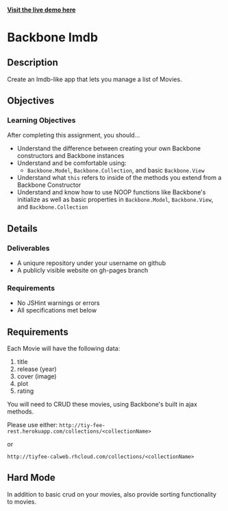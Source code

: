 #### [Visit the live demo here](http://jetbalagtas.github.io/bb-imdb/)

# Backbone Imdb

## Description

Create an Imdb-like app that lets you manage a list of Movies.

## Objectives

### Learning Objectives

After completing this assignment, you should…

* Understand the difference between creating your own Backbone constructors and Backbone instances
* Understand and be comfortable using:
    - `Backbone.Model`, `Backbone.Collection`, and basic `Backbone.View`
* Understand what `this` refers to inside of the methods you extend from a Backbone Constructor
* Understand and know how to use NOOP functions like Backbone's initialize as well as basic properties in `Backbone.Model`, `Backbone.View`, and `Backbone.Collection`

## Details

### Deliverables

* A uniqure repository under your username on github
* A publicly visible website on gh-pages branch

### Requirements

* No JSHint warnings or errors
* All specifications met below

## Requirements
Each Movie will have the following data:

1. title
2. release (year)
3. cover (image)
4. plot
5. rating

You will need to CRUD these movies, using Backbone's built in ajax methods.

Please use either:
`http://tiy-fee-rest.herokuapp.com/collections/<collectionName>`

or

`http://tiyfee-calweb.rhcloud.com/collections/<collectionName>`


## Hard Mode

In addition to basic crud on your movies, also provide sorting functionality to movies.
